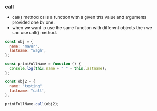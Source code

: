 ### call

- call() method calls a function with a given this value and arguments provided one by one.
- when we want to use the same function with different objects then we can use call() method.

```js
const obj = {
  name: "mayur",
  lastname: "wagh",
};

const printFullName = function () {
  console.log(this.name + " " + this.lastname);
};

const obj2 = {
  name: "testing",
  lastname: "call",
};

printFullName.call(obj2);
```
